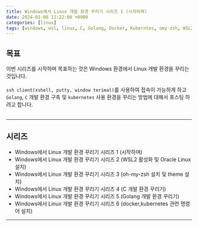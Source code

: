 ```yaml
---
title: Windows에서 Linux 개발 환경 꾸리기 시리즈 1 (시작하며)
date: 2024-01-06 11:22:00 +0900
categories: [linux]
tags: [windows, wsl, linux, C, Golang, Docker, Kuberntes, omy-zsh, WSL2]     # TAG names should always be lowercase
---
```


## 목표 

이번 시리즈를 시작하며 목표하는 것은 Windows 환경에서 Linux 개발 환경을 꾸리는 것입니다.<br>
<br>
`ssh client(xshell, putty, window terimal)`를 사용하여 접속이 가능하게 하고 `Golang`, `C` 개발 환경 구축 및 `kubernetes` 사용 환경을 꾸리는 방법에 대해서 포스팅 하려고 합니다.<br>
<br>

---
## 시리즈
* Windows에서 Linux 개발 환경 꾸리기 시리즈 1 (시작하며)
* Windows에서 Linux 개발 환경 꾸리기 시리즈 2 (WSL2 활성화 및 Oracle Linux 설치)
* Windows에서 Linux 개발 환경 꾸리기 시리즈 3 (oh-my-zsh 설치 및 theme 설치)
* Windows에서 Linux 개발 환경 꾸리기 시리즈 4 (C 개발 환경 꾸리기)
* Windows에서 Linux 개발 환경 꾸리기 시리즈 5 (Golang 개발 환경 꾸리기)
* Windows에서 Linux 개발 환경 꾸리기 시리즈 6 (docker,kubernetes 관련 명령어 설치)
---
